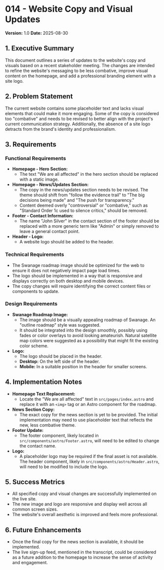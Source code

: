 # 014 - Website Copy and Visual Updates

**Version:** 1.0
**Date:** 2025-08-30

## 1. Executive Summary

This document outlines a series of updates to the website's copy and visuals based on a recent stakeholder meeting. The changes are intended to refine the website's messaging to be less combative, improve visual content on the homepage, and add a professional branding element with a site logo.

## 2. Problem Statement

The current website contains some placeholder text and lacks visual elements that could make it more engaging. Some of the copy is considered too "combative" and needs to be revised to better align with the project's current communication strategy. Additionally, the absence of a site logo detracts from the brand's identity and professionalism.

## 3. Requirements

### Functional Requirements

-   **Homepage - Hero Section:**
    -   The text "We are all affected" in the hero section should be replaced with a static image.
-   **Homepage - News/Updates Section:**
    -   The copy in the news/updates section needs to be revised. The theme should shift from "follow the evidence trail" to "The big decisions being made" and "The push for transparency."
    -   Content deemed overly "controversial" or "combative," such as "Standard Order 1c used to silence critics," should be removed.
-   **Footer - Contact Information:**
    -   The name "John Silver" in the contact section of the footer should be replaced with a more generic term like "Admin" or simply removed to leave a general contact point.
-   **Header - Logo:**
    -   A website logo should be added to the header.

### Technical Requirements

-   The Swanage roadmap image should be optimized for the web to ensure it does not negatively impact page load times.
-   The logo should be implemented in a way that is responsive and displays correctly on both desktop and mobile devices.
-   The copy changes will require identifying the correct content files or components to update.

### Design Requirements

-   **Swanage Roadmap Image:**
    -   The image should be a visually appealing roadmap of Swanage. An "outline roadmap" style was suggested.
    -   It should be integrated into the design smoothly, possibly using fades or color overlays to avoid looking amateurish. Natural satellite map colors were suggested as a possibility that might fit the existing color scheme.
-   **Logo:**
    -   The logo should be placed in the header.
    -   **Desktop:** On the left side of the header.
    -   **Mobile:** In a suitable position in the header for smaller screens.

## 4. Implementation Notes

-   **Homepage Text Replacement:**
    -   Locate the "We are all affected" text in `src/pages/index.astro` and replace it with an `<img>` tag or an Astro component for the roadmap.
-   **News Section Copy:**
    -   The exact copy for the news section is yet to be provided. The initial implementation may need to use placeholder text that reflects the new, less combative theme.
-   **Footer Update:**
    -   The footer component, likely located in `src/components/astro/Footer.astro`, will need to be edited to change the contact name.
-   **Logo:**
    -   A placeholder logo may be required if the final asset is not available. The header component, likely in `src/components/astro/Header.astro`, will need to be modified to include the logo.

## 5. Success Metrics

-   All specified copy and visual changes are successfully implemented on the live site.
-   The new image and logo are responsive and display well across all common screen sizes.
-   The website's overall aesthetic is improved and feels more professional.

## 6. Future Enhancements

-   Once the final copy for the news section is available, it should be implemented.
-   The live sign-up feed, mentioned in the transcript, could be considered as a future addition to the homepage to increase the sense of activity and engagement.
